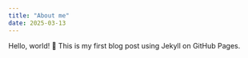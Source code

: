 ```yaml
---
title: "About me"
date: 2025-03-13
---
```

Hello, world! 🎉 This is my first blog post using Jekyll on GitHub Pages.

